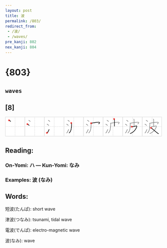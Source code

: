 ```yaml
---
layout: post
title: 波
permalink: /803/
redirect_from:
 - /波/
 - /waves/
pre_kanji: 802
nex_kanji: 804
---
```


# {803}

## `waves`

## [8]

<div class="stroke"><img src="../images/E6B3A2.png" /></div>

## Reading:

### On-Yomi: ハ &mdash; Kun-Yomi: なみ

### Examples: 波 (なみ)

## Words:

短波(たんぱ): short wave

津波(つなみ): tsunami, tidal wave

電波(でんぱ): electro-magnetic wave

波(なみ): wave
